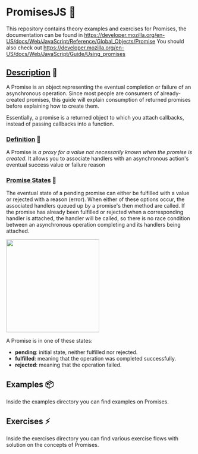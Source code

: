 # PromisesJS :pushpin:
This repository contains theory examples and exercises for Promises, the documentation can be found in https://developer.mozilla.org/en-US/docs/Web/JavaScript/Reference/Global_Objects/Promise 
You should also check out https://developer.mozilla.org/en-US/docs/Web/JavaScript/Guide/Using_promises

## <u>Description</u> :paperclip:
A Promise is an object representing the eventual completion or failure of an asynchronous operation. Since most people are consumers of already-created promises, this guide will explain consumption of returned promises before explaining how to create them.

Essentially, a promise is a returned object to which you attach callbacks, instead of passing callbacks into a function.

### <u>Definition</u> :name_badge:
A Promise is _a proxy for a value not necessarily known when the promise is created_. It allows you to associate handlers with an asynchronous action's eventual success value or failure reason

### <u>Promise States</u> :crystal_ball:
The eventual state of a pending promise can either be fulfilled with a value or rejected with a reason (error). When either of these options occur, the associated handlers queued up by a promise's then method are called. If the promise has already been fulfilled or rejected when a corresponding handler is attached, the handler will be called, so there is no race condition between an asynchronous operation completing and its handlers being attached.

<img src="https://developer.mozilla.org/en-US/docs/Web/JavaScript/Reference/Global_Objects/Promise/promises.png" height="250px">

A Promise is in one of these states:

- **pending**: initial state, neither fulfilled nor rejected.
- **fulfilled**: meaning that the operation was completed successfully.
- **rejected**: meaning that the operation failed.

## Examples :package:
Inside the examples directory you can find examples on Promises.

## Exercises :zap:
Inside the exercises directory you can find various exercise flows with solution on the concepts of Promises.

